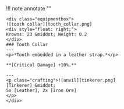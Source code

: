 !!! note annotate ""

    <div class="equipmentbox">
    ![tooth collar][tooth_collar.png]
    <div style="float: right;">
    Krowns: 23 &middot; Weight: 0.2
    </div>
    ### Tooth Collar
    ---
    <p>*Tooth embedded in a leather strap.*</p>

    **[Critical Damage] +10%.**

    ---
    <p class="crafting">![anvil][tinkerer.png] 
    [Tinkerer] &middot; 
    5x [Leather], 2x [Iron Ore]
    </p>
    </div>
